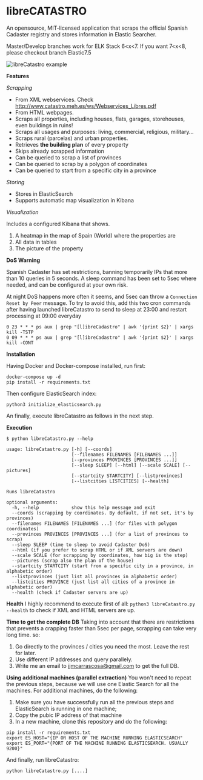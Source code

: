 # libreCATASTRO
An opensource, MIT-licensed application that scraps the official Spanish 
Cadaster registry and stores information in Elastic Searcher.

Master/Develop branches work for ELK Stack 6<x<7. If you want 7<x<8, please checkout branch Elastic7.5

![libreCatastro example](https://drive.google.com/uc?export=view&id=1kisisDNmrQ5ZBWNzqnSzF0AsHu6-zS-P "libreCadsatro example")

**Features**

_Scrapping_
* From XML webservices. Check http://www.catastro.meh.es/ws/Webservices_Libres.pdf
* From HTML webpages.
* Scraps all properties, including houses, flats, garages, storehouses, even buildings in ruins!
* Scraps all usages and purposes: living, commercial, religious, military...
* Scraps rural (parcelas) and urban properties.
* Retrieves **the building plan** of every property
* Skips already scrapped information
* Can be queried to scrap a list of provinces
* Can be queried to scrap by a polygon of coordinates
* Can be queried to start from a specific city in a province

_Storing_
* Stores in ElasticSearch
* Supports automatic map visualization in Kibana

_Visualization_

Includes a configured Kibana that shows.
1) A heatmap in the map of Spain (World) where the properties are
2) All data in tables
3) The picture of the property

**DoS Warning**

Spanish Cadaster has set restrictions, banning temporarily IPs that more than 10 
queries in 5 seconds. A sleep command has been set to 5sec where needed, and can be configured
at your own risk.

At night DoS happens more often it seems, and 5sec can throw a `Connection Reset by Peer` message.
To try to avoid this, add this two cron commands after having launched libreCatastro
to send to sleep at 23:00 and restart processing at 09:00 everyday
```
0 23 * * * ps aux | grep "[l]ibreCadastro" | awk '{print $2}' | xargs kill -TSTP
0 09 * * * ps aux | grep "[l]ibreCadastro" | awk '{print $2}' | xargs kill -CONT
```


**Installation**

Having Docker and Docker-compose installed, run first:
```
docker-compose up -d
pip install -r requirements.txt
```

Then configure ElasticSearch index:
```
python3 initialize_elasticsearch.py
```

An finally, execute libreCatastro as follows in the next step.

**Execution**
```
$ python libreCatastro.py --help

usage: libreCatastro.py [-h] [--coords]
                        [--filenames FILENAMES [FILENAMES ...]]
                        [--provinces PROVINCES [PROVINCES ...]]
                        [--sleep SLEEP] [--html] [--scale SCALE] [--pictures]
                        [--startcity STARTCITY] [--listprovinces]
                        [--listcities LISTCITIES] [--health]

Runs libreCatastro

optional arguments:
  -h, --help            show this help message and exit
  --coords (scrapping by coordinates. By default, if not set, it's by provinces)
  --filenames FILENAMES [FILENAMES ...] (for files with polygon coordinates)
  --provinces PROVINCES [PROVINCES ...] (for a list of provinces to scrap)
  --sleep SLEEP (time to sleep to avoid Cadaster DoS)
  --html (if you prefer to scrap HTML or if XML servers are down)
  --scale SCALE (for scrapping by coordinates, how big is the step)
  --pictures (scrap also the plan of the house)
  --startcity STARTCITY (start from a specific city in a province, in alphabetic order)
  --listprovinces (just list all provinces in alphabetic order)
  --listcities PROVINCE (just list all cities of a province in alphabetic order)
  --health (check if Cadaster servers are up)
 ```
 
**Health**
I highly recommend to execute first of all:
`python3 libreCatastro.py --health` to check if XML and HTML servers are up.

**Time to get the complete DB**
Taking into account that there are restrictions that prevents a crapping faster than 5sec per page,
scrapping can take very long time. so:
1) Go directly to the provinces / cities you need the most. Leave the rest for later.
2) Use different IP addresses and query parallely.
3) Write me an email to jjmcarrascosa@gmail.com to get the full DB.

**Using additional machines (parallel extraction)**
You won't need to repeat the previous steps, because we will use one Elastic Search for all the machines.
For additional machines, do the following:
1) Make sure you have successfully run all the previous steps and ElasticSearch is running in one machine;
2) Copy the pubic IP address of that machine
3) In a new machine, clone this repository and do the following:
```
pip install -r requirements.txt
export ES_HOST="{IP OR HOST OF THE MACHINE RUNNING ELASTICSEARCH"
export ES_PORT="{PORT OF THE MACHINE RUNNING ELASTICSEARCH. USUALLY 9200}"
```
And finally, run libreCatastro:
```
python libreCatastro.py [....]
```